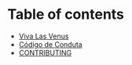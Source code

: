 # Table of contents

* [Viva Las Venus](README.md)
* [Código de Conduta](code_of_conduct.md)
* [CONTRIBUTING](contributing.md)

